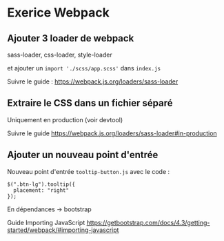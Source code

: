 # Exerice Webpack

## Ajouter 3 loader de webpack

sass-loader, css-loader, style-loader

et ajouter un `import './scss/app.scss'` dans `index.js`

Suivre le guide :
https://webpack.js.org/loaders/sass-loader

## Extraire le CSS dans un fichier séparé

Uniquement en production (voir devtool)

Suivre le guide
https://webpack.js.org/loaders/sass-loader#in-production

## Ajouter un nouveau point d'entrée

Nouveau point d'entrée `tooltip-button.js` avec le code :

```
$(".btn-lg").tooltip({
  placement: "right"
});
```

En dépendances -> bootstrap

Guide Importing JavaScript
https://getbootstrap.com/docs/4.3/getting-started/webpack/#importing-javascript


